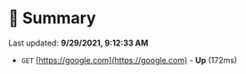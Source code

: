 # 📖 Summary
Last updated: **9/29/2021, 9:12:33 AM**

- `GET` [https://google.com](https://google.com) - **Up** (172ms)
